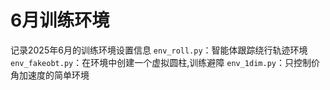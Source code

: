 # 6月训练环境

记录2025年6月的训练环境设置信息 
`env_roll.py`：智能体跟踪绕行轨迹环境 
`env_fakeobt.py`：在环境中创建一个虚拟圆柱,训练避障 
`env_1dim.py`：只控制价角加速度的简单环境  

